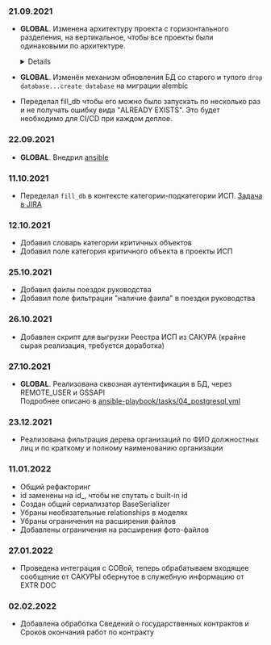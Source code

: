 ### 21.09.2021
-  **GLOBAL**. Изменена архитектуру проекта с горизонтального разделения, на вертикальное, чтобы все проекты были одинаковыми по архитектуре. 
    <details>
    
    ```
    Было:
    
    controllers
        ├── entity_1_controller
        ├── entity_2_controller
        └── entity_3_controller
         
    services
        ├── entity_1_service
        ├── entity_2_service
        └── entity_3_service
    ...
    
    Стало:
    
    entities:
        ├── entity_1
        |        ├── controller
        |        ├── service
        |        └── serializer
        ├── entity_2
        |        ├── controller
        |        ├── service
        |        └── serializer
        └── entity_3
                 ├── controller
                 ├── service
                 └── serializer
    ```
    
    </details> 
  

-  **GLOBAL**. Изменён механизм обновления БД со старого и тупого `drop database...create database` на миграции alembic  


- Переделал fill_db чтобы его можно было запускать по несколько раз и не получать ошибку вида "ALREADY EXISTS". Это будет необходимо для CI/CD при каждом деплое.

### 22.09.2021
-  **GLOBAL**. Внедрил [ansible](ansible)

### 11.10.2021
- Переделал `fill_db` в контексте категории-подкатегории ИСП. [Задача в JIRA](https://jira.rd.aorti.ru/browse/MKSBRYANS-334)

### 12.10.2021
- Добавил словарь категории критичных объектов 
- Добавил поле категория критичного объекта в проекты ИСП

### 25.10.2021
- Добавил фаилы поездок руководства
- Добавил поле фильтрации "наличие фаила" в поездки руководства

### 26.10.2021
- Добавлен скрипт для выгрузки Реестра ИСП из САКУРА (крайне сырая реализация, требуется доработка)

### 27.10.2021
- **GLOBAL**. Реализована сквозная аутентификация в БД, через REMOTE_USER и GSSAPI  
  Подробнее описано в [ansible-playbook/tasks/04_postgresql.yml](ansible/tasks/04_postgresql.yml)

### 23.12.2021
- Реализована фильтрация дерева организаций по ФИО должностных лиц и по краткому и полному наименованию организации

### 11.01.2022
- Общий рефакторинг
- id заменены на id_, чтобы не спутать с built-in id
- Создан общий сериализатор BaseSerializer
- Убраны необязательные relationships в моделях
- Убраны ограничения на расширения файлов
- Добавлены ограничения на расширения фото-файлов

### 27.01.2022
- Проведена интеграция с СОВой, теперь обрабатываем входящее сообщение от САКУРЫ обернутое в служебную информацию от EXTR DOC

### 02.02.2022
- Добавлена обработка Сведений о государственных контрактов и Сроков окончания работ по контракту
